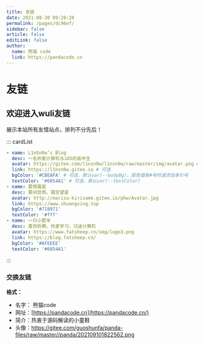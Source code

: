 ```yaml
---
title: 友链
date: 2021-08-30 09:28:28
permalink: /pages/dc96ef/
sidebar: false
article: false
editLink: false
author: 
  name: 熊猫 code
  link: https://pandacode.cn
---
```

# 友链

## 欢迎进入wuli友链

展示本站所有友情站点，排列不分先后！

::: cardList

```yaml
- name: L1nSn0w’s Blog
  desc: 一名热爱计算机与iOS的高中生
  avatar: https://gitee.com/l1nsn0w/l1nsn0w/raw/master/img/avatar.png # 可选
  link: https://l1nsn0w.gitee.io # 可选
  bgColor: '#CBEAFA' # 可选，默认var(--bodyBg)。颜色值有#号时请添加单引号
  textColor: '#6854A1' # 可选，默认var(--textColor)
- name: 雾雨霜星
  desc: 雾间觉雨，霜空望星
  avatar: http://marisa-kirisame.gitee.io/phw/Avatar.jpg
  link: https://www.shuangxing.top
  bgColor: '#718971'
  textColor: '#fff'
- name: 一只小肥羊
  desc: 喜欢折腾，热爱学习，沉迷计算机
  avatar: https://www.fatsheep.cn/img/logo3.png
  link: https://blog.fatsheep.cn/
  bgColor: '#AFEEEE'
  textColor: '#6854A1'
```

:::

### 交换友链

**格式：**

- 名字： 熊猫code
- 网址：[https://pandacode.cn](https://pandacode.cn/)
- 简介：热衷于源码解读的小童鞋
- 头像：https://gitee.com/guoshunfa/panda-files/raw/master//panda/202109101822562.png

